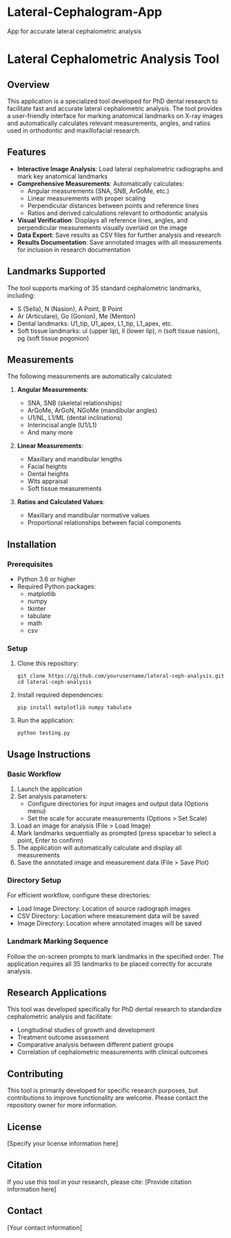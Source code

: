 # Lateral-Cephalogram-App
App for accurate lateral cephalometric analysis

# Lateral Cephalometric Analysis Tool

## Overview
This application is a specialized tool developed for PhD dental research to facilitate fast and accurate lateral cephalometric analysis. The tool provides a user-friendly interface for marking anatomical landmarks on X-ray images and automatically calculates relevant measurements, angles, and ratios used in orthodontic and maxillofacial research.

## Features
- **Interactive Image Analysis**: Load lateral cephalometric radiographs and mark key anatomical landmarks
- **Comprehensive Measurements**: Automatically calculates:
  - Angular measurements (SNA, SNB, ArGoMe, etc.)
  - Linear measurements with proper scaling
  - Perpendicular distances between points and reference lines
  - Ratios and derived calculations relevant to orthodontic analysis
- **Visual Verification**: Displays all reference lines, angles, and perpendicular measurements visually overlaid on the image
- **Data Export**: Save results as CSV files for further analysis and research
- **Results Documentation**: Save annotated images with all measurements for inclusion in research documentation

## Landmarks Supported
The tool supports marking of 35 standard cephalometric landmarks, including:
- S (Sella), N (Nasion), A Point, B Point
- Ar (Articulare), Go (Gonion), Me (Menton)
- Dental landmarks: U1_tip, U1_apex, L1_tip, L1_apex, etc.
- Soft tissue landmarks: ul (upper lip), ll (lower lip), n (soft tissue nasion), pg (soft tissue pogonion)

## Measurements
The following measurements are automatically calculated:
1. **Angular Measurements**:
   - SNA, SNB (skeletal relationships)
   - ArGoMe, ArGoN, NGoMe (mandibular angles)
   - U1/NL, L1/ML (dental inclinations)
   - Interincisal angle (U1/L1)
   - And many more

2. **Linear Measurements**:
   - Maxillary and mandibular lengths
   - Facial heights
   - Dental heights
   - Wits appraisal
   - Soft tissue measurements

3. **Ratios and Calculated Values**:
   - Maxillary and mandibular normative values
   - Proportional relationships between facial components

## Installation

### Prerequisites
- Python 3.6 or higher
- Required Python packages:
  - matplotlib
  - numpy
  - tkinter
  - tabulate
  - math
  - csv

### Setup
1. Clone this repository:
   ```
   git clone https://github.com/yourusername/lateral-ceph-analysis.git
   cd lateral-ceph-analysis
   ```

2. Install required dependencies:
   ```
   pip install matplotlib numpy tabulate
   ```
   
3. Run the application:
   ```
   python testing.py
   ```

## Usage Instructions

### Basic Workflow
1. Launch the application
2. Set analysis parameters:
   - Configure directories for input images and output data (Options menu)
   - Set the scale for accurate measurements (Options > Set Scale)
3. Load an image for analysis (File > Load Image)
4. Mark landmarks sequentially as prompted (press spacebar to select a point, Enter to confirm)
5. The application will automatically calculate and display all measurements
6. Save the annotated image and measurement data (File > Save Plot)

### Directory Setup
For efficient workflow, configure these directories:
- Load Image Directory: Location of source radiograph images
- CSV Directory: Location where measurement data will be saved
- Image Directory: Location where annotated images will be saved

### Landmark Marking Sequence
Follow the on-screen prompts to mark landmarks in the specified order. The application requires all 35 landmarks to be placed correctly for accurate analysis.

## Research Applications
This tool was developed specifically for PhD dental research to standardize cephalometric analysis and facilitate:
- Longitudinal studies of growth and development
- Treatment outcome assessment
- Comparative analysis between different patient groups
- Correlation of cephalometric measurements with clinical outcomes

## Contributing
This tool is primarily developed for specific research purposes, but contributions to improve functionality are welcome. Please contact the repository owner for more information.

## License
[Specify your license information here]

## Citation
If you use this tool in your research, please cite:
[Provide citation information here]

## Contact
[Your contact information]
